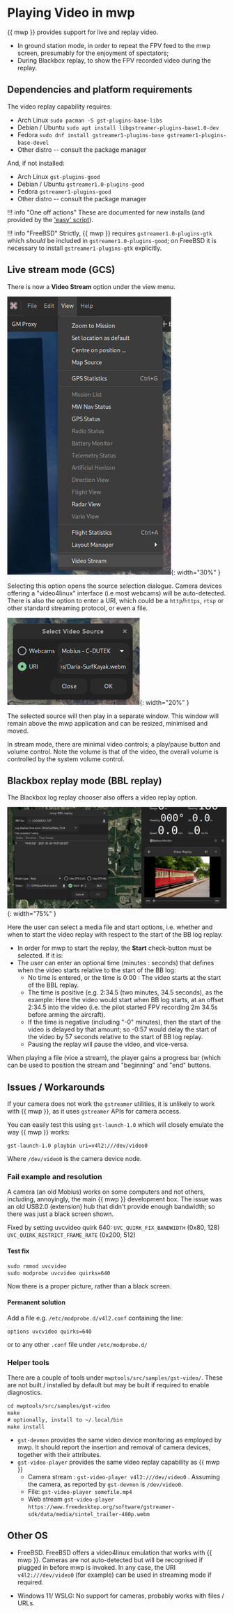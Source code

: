 # Playing Video in mwp

{{ mwp }} provides support for live and replay video.

* In ground station mode, in order to repeat the FPV feed to the mwp screen, presumably for the enjoyment of spectators;
* During Blackbox replay, to show the FPV recorded video during the replay.

## Dependencies and platform requirements

The video replay capability requires:

* Arch Linux `sudo pacman -S gst-plugins-base-libs`
* Debian / Ubuntu `sudo apt install libgstreamer-plugins-base1.0-dev`
* Fedora `sudo dnf install gstreamer1-plugins-base gstreamer1-plugins-base-devel`
* Other distro -- consult the package manager

And, if not installed:

* Arch Linux `gst-plugins-good`
* Debian / Ubuntu `gstreamer1.0-plugins-good`
* Fedora `gstreamer1-plugins-good`
* Other distro -- consult the package manager

!!! info "One off actions"
    These are documented for new installs (and provided by the ['easy' script](Building-with-meson-and-ninja#easy-first-time-install-on-debian-and-ubuntu)).

!!! info "FreeBSD"
    Strictly, {{ mwp }} requires `gstreamer1.0-plugins-gtk` which _should_ be included in `gstreamer1.0-plugins-good`; on FreeBSD it is necessary to install `gstreamer1-plugins-gtk` explicitly.

## Live stream mode (GCS)

There is now a **Video Stream** option under the view menu.

![View Menu](images/mwp_vid_menu.png){: width="30%" }

Selecting this option opens the source selection dialogue. Camera devices offering a "video4linux" interface (i.e most webcams) will be auto-detected. There is also the option to enter a URI, which could be a `http`/`https`, `rtsp` or other standard streaming protocol, or even a file.

![Chooser](images/mwp_vid_device_select.png){: width="20%" }

The selected source will then play in a separate window. This window will remain above the mwp application and can be resized, minimised and moved.

In stream mode, there are minimal video controls; a play/pause button and volume control. Note the volume is that of the video, the overall volume is controlled by the system volume control.

## Blackbox replay mode (BBL replay)

The Blackbox log replay chooser also offers a video replay option.

![bblmode](images/mwp_vid_bbl.png){: width="75%" }

Here the user can select a media file and start options, i.e. whether and when to start the video replay with respect to the start of the BB log replay.

* In order for mwp to start the replay, the **Start** check-button must be selected. If it is:
* The user can enter an optional time (minutes : seconds) that defines when the video starts relative to the start of the BB log:
  * No time is entered, or the time is 0:00 : The video starts at the start of the BBL replay.
  * The time is positive (e.g. 2:34.5 (two minutes, 34.5 seconds), as the example: Here the video would start when BB log starts, at an offset 2:34.5 into the video (i.e. the pilot started FPV recording 2m 34.5s before arming the aircraft).
  * If the time is negative (including "-0" minutes), then the start of the video is delayed by that amount; so -0:57 would delay the start of the video by 57 seconds relative to the start of BB log replay.
  * Pausing the replay will pause the video, and vice-versa.

When playing a file (vice a stream), the player gains a progress bar (which can be used to position the stream and "beginning" and "end" buttons.

## Issues / Workarounds

If your camera does not work the `gstreamer` utilities, it is unlikely to work with {{ mwp }}, as it uses `gstreamer` APIs for camera access.

You can easily test this using `gst-launch-1.0` which will closely emulate the way {{ mwp }} works:

```
gst-launch-1.0 playbin uri=v4l2:///dev/video0
```
Where `/dev/video0` is the camera device node.

### Fail example and resolution

A camera (an old Mobius) works on some computers and not others, including, annoyingly, the main {{ mwp }} development box. The issue was an old  USB2.0 (extension) hub that didn't provide enough bandwidth; so there was just a black screen shown.

Fixed by setting uvcvideo quirk 640:
`UVC_QUIRK_FIX_BANDWIDTH` (0x80, 128)
`UVC_QUIRK_RESTRICT_FRAME_RATE` (0x200, 512)

#### Test fix
```
sudo rmmod uvcvideo
sudo modprobe uvcvideo quirks=640
```
Now there is a proper picture, rather than a black screen.

#### Permanent solution

Add a file e.g. `/etc/modprobe.d/v4l2.conf` containing the line:
```
options uvcvideo quirks=640
```
or to any other `.conf` file under `/etc/modprobe.d/`

### Helper tools

There are a couple of tools under `mwptools/src/samples/gst-video/`. These are not built / installed by default but may be built if required to enable diagnostics.

```
cd mwptools/src/samples/gst-video
make
# optionally, install to ~/.local/bin
make install
```

* `gst-devmon` provides the same video device monitoring as employed by mwp. It should report the insertion and removal of camera devices, together with their attributes.
* `gst-video-player` provides the same video replay capability as {{ mwp }}
  * Camera stream : `gst-video-player v4l2:///dev/video0` . Assuming the camera, as reported by `gst-devmon` is `/dev/video0`.
  * File: `gst-video-player somefile.mp4`
  * Web stream `gst-video-player https://www.freedesktop.org/software/gstreamer-sdk/data/media/sintel_trailer-480p.webm`

## Other OS

* FreeBSD. FreeBSD offers a video4linux emulation that works with {{ mwp }}. Cameras are not auto-detected but will be recognised if plugged in before mwp is invoked. In any case, the URI `v4l2:///dev/video0` (for example) can be used in streaming mode if required.

* Windows 11/ WSLG: No support for cameras, probably works with files / URLs.
